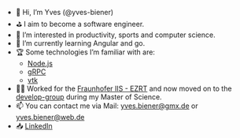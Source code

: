 - 👋 Hi, I’m Yves (@yves-biener)
- ⛳ I aim to become a software engineer.
- 👀 I’m interested in productivity, sports and computer science.
- 🌱 I’m currently learning Angular and go.
- 🏆 Some technologies I’m familiar with are:
  - [Node.js](https://github.com/nodejs)
  - [gRPC](https://github.com/grpc)
  - [vtk](https://github.com/Kitware/VTK)
- 👨‍💻 Worked for the [Fraunhofer IIS - EZRT](https://www.iis.fraunhofer.de/de/ff/zfp.html) and now moved on to the [develop-group](https://www.develop-group.de/) during my Master of Science.
- 📫 You can contact me via Mail: yves.biener@gmx.de or yves.biener@web.de
- 📥 [LinkedIn](https://www.linkedin.com/in/yves-biener-3568a2225)

<!---
yves-biener/yves-biener is a ✨ special ✨ repository because its `README.md` (this file) appears on your GitHub profile.
You can click the Preview link to take a look at your changes.
--->
